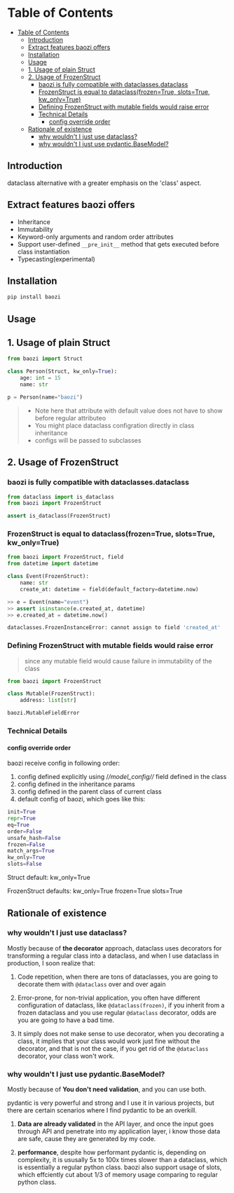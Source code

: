 # Table of Contents

- [Table of Contents](#table-of-contents)
  - [Introduction](#introduction)
  - [Extract features baozi offers](#extract-features-baozi-offers)
  - [Installation](#installation)
  - [Usage](#usage)
  - [1. Usage of plain Struct](#1-usage-of-plain-struct)
  - [2. Usage of FrozenStruct](#2-usage-of-frozenstruct)
    - [baozi is fully compatible with dataclasses.dataclass](#baozi-is-fully-compatible-with-dataclassesdataclass)
    - [FrozenStruct is equal to dataclass(frozen=True, slots=True, kw\_only=True)](#frozenstruct-is-equal-to-dataclassfrozentrue-slotstrue-kw_onlytrue)
    - [Defining FrozenStruct with mutable fields would raise error](#defining-frozenstruct-with-mutable-fields-would-raise-error)
    - [Technical Details](#technical-details)
      - [config override order](#config-override-order)
  - [Rationale of existence](#rationale-of-existence)
    - [why wouldn't I just use dataclass?](#why-wouldnt-i-just-use-dataclass)
    - [why wouldn't I just use pydantic.BaseModel?](#why-wouldnt-i-just-use-pydanticbasemodel)

## Introduction

dataclass alternative with a greater emphasis on the 'class' aspect.

## Extract features baozi offers

- Inheritance
- Immutability
- Keyword-only arguments and random order attributes
- Support user-defined `__pre_init__` method that gets executed before class instantiation
- Typecasting(experimental)

## Installation

```bash
pip install baozi
```

## Usage

## 1. Usage of plain Struct

```python
from baozi import Struct

class Person(Struct, kw_only=True):
    age: int = 15
    name: str

p = Person(name="baozi")
```

> - Note here that attribute with default value does not have to show before regular attributeo
> - You might place dataclass configration directly in class inheritance
> - configs will be passed to subclasses

## 2. Usage of FrozenStruct

### baozi is fully compatible with dataclasses.dataclass

```python
from dataclass import is_dataclass
from baozi import FrozenStruct

assert is_dataclass(FrozenStruct)
```

### FrozenStruct is equal to dataclass(frozen=True, slots=True, kw_only=True)

```python
from baozi import FrozenStruct, field
from datetime import datetime

class Event(FrozenStruct):
    name: str
    create_at: datetime = field(default_factory=datetime.now)

>> e = Event(name="event")
>> assert isinstance(e.created_at, datetime)
>> e.created_at = datetime.now()

dataclasses.FrozenInstanceError: cannot assign to field 'created_at'
```

### Defining FrozenStruct with mutable fields would raise error

> since any mutable field would cause failure in immutability of the class

```python
from baozi import FrozenStruct

class Mutable(FrozenStruct):
    address: list[str]

baozi.MutableFieldError
```

### Technical Details

#### config override order

baozi receive config in following order:

1. config defined explicitly using /_/_model_config/_/_ field defined in the class
2. config defined in the inheritance params
3. config defined in the parent class of current class
4. default config of baozi, which goes like this:

```python
init=True
repr=True
eq=True
order=False
unsafe_hash=False
frozen=False
match_args=True
kw_only=True
slots=False
```

Struct default:
kw_only=True

FrozenStruct defaults:
kw_only=True
frozen=True
slots=True

## Rationale of existence

### why wouldn't I just use dataclass?

Mostly because of **the decorator** approach, dataclass uses decorators for transforming a regular class into a dataclass, and when I use dataclass in production, I soon realize that:

1. Code repetition, when there are tons of dataclasses, you are going to decorate them with `@dataclass` over and over again

2. Error-prone, for non-trivial application, you often have different configuration of dataclass, like `@dataclass(frozen)`, if you inherit from a frozen dataclass and you use regular `@dataclass` decorator, odds are you are going to have a bad time.

3. It simply does not make sense to use decorator, when you decorating a class, it implies that your class would work just fine without the decorator, and that is not the case, if you get rid of the `@dataclass` decorator, your class won't work.

### why wouldn't I just use pydantic.BaseModel?

Mostly because of **You don't need validation**, and you can use both.

pydantic is very powerful and strong and I use it in various projects, but there are
certain scenarios where I find pydantic to be an overkill.

1. **Data are already validated** in the API layer, and once the input goes through API and penetrate into my application layer, i know those data are safe, cause they are generated by my code.

2. **performance**, despite how performant pydantic is, depending on complexity, it is ususally 5x to 100x times slower than a dataclass, which is essentially a regular python class. baozi also support usage of slots, which effciently cut about 1/3 of memory usage comparing to regular python class.

